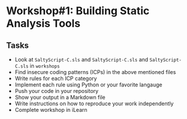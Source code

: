 # Workshop#1: Building Static Analysis Tools 

## Tasks 

- Look at `SaltyScript-C.sls` and `SaltyScript-C.sls` and `SaltyScript-C.sls`  in `workshops`
- Find insecure coding patterns (ICPs) in the above mentioned files  
- Write rules for each ICP category 
- Implement each rule using Python or your favorite langauge 
- Push your code in your repository 
- Show your output in a Markdown file 
- Write instructions on how to reproduce your work independently 
- Complete workshop in iLearn